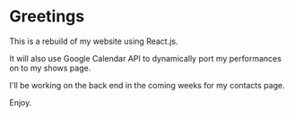 # Greetings

This is a rebuild of my website using React.js.

It will also use Google Calendar API to dynamically port my performances on to my shows page.

I'll be working on the back end in the coming weeks for my contacts page.


Enjoy.
